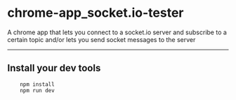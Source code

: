 # chrome-app_socket.io-tester
A chrome app that lets you connect to a socket.io server and subscribe to a 
certain topic and/or lets you send socket messages to the server

---

## Install your dev tools
````
	npm install
	npm run dev
````